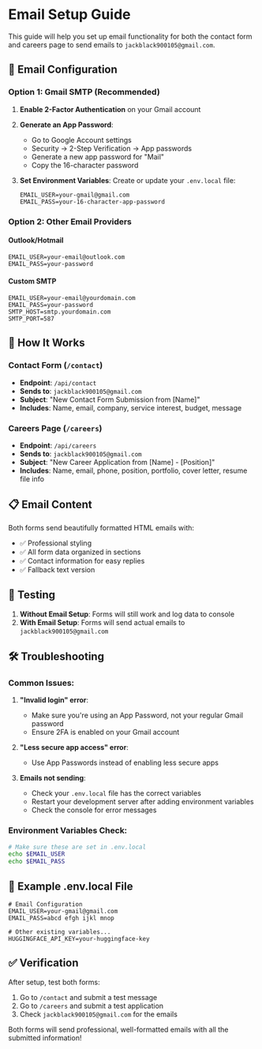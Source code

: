 # Email Setup Guide

This guide will help you set up email functionality for both the contact form and careers page to send emails to `jackblack900105@gmail.com`.

## 📧 Email Configuration

### Option 1: Gmail SMTP (Recommended)

1. **Enable 2-Factor Authentication** on your Gmail account
2. **Generate an App Password**:
   - Go to Google Account settings
   - Security → 2-Step Verification → App passwords
   - Generate a new app password for "Mail"
   - Copy the 16-character password

3. **Set Environment Variables**:
   Create or update your `.env.local` file:
   ```env
   EMAIL_USER=your-gmail@gmail.com
   EMAIL_PASS=your-16-character-app-password
   ```

### Option 2: Other Email Providers

#### Outlook/Hotmail
```env
EMAIL_USER=your-email@outlook.com
EMAIL_PASS=your-password
```

#### Custom SMTP
```env
EMAIL_USER=your-email@yourdomain.com
EMAIL_PASS=your-password
SMTP_HOST=smtp.yourdomain.com
SMTP_PORT=587
```

## 🚀 How It Works

### Contact Form (`/contact`)
- **Endpoint**: `/api/contact`
- **Sends to**: `jackblack900105@gmail.com`
- **Subject**: "New Contact Form Submission from [Name]"
- **Includes**: Name, email, company, service interest, budget, message

### Careers Page (`/careers`)
- **Endpoint**: `/api/careers`
- **Sends to**: `jackblack900105@gmail.com`
- **Subject**: "New Career Application from [Name] - [Position]"
- **Includes**: Name, email, phone, position, portfolio, cover letter, resume file info

## 📋 Email Content

Both forms send beautifully formatted HTML emails with:
- ✅ Professional styling
- ✅ All form data organized in sections
- ✅ Contact information for easy replies
- ✅ Fallback text version

## 🔧 Testing

1. **Without Email Setup**: Forms will still work and log data to console
2. **With Email Setup**: Forms will send actual emails to `jackblack900105@gmail.com`

## 🛠️ Troubleshooting

### Common Issues:

1. **"Invalid login" error**:
   - Make sure you're using an App Password, not your regular Gmail password
   - Ensure 2FA is enabled on your Gmail account

2. **"Less secure app access" error**:
   - Use App Passwords instead of enabling less secure apps

3. **Emails not sending**:
   - Check your `.env.local` file has the correct variables
   - Restart your development server after adding environment variables
   - Check the console for error messages

### Environment Variables Check:
```bash
# Make sure these are set in .env.local
echo $EMAIL_USER
echo $EMAIL_PASS
```

## 📝 Example .env.local File

```env
# Email Configuration
EMAIL_USER=your-gmail@gmail.com
EMAIL_PASS=abcd efgh ijkl mnop

# Other existing variables...
HUGGINGFACE_API_KEY=your-huggingface-key
```

## ✅ Verification

After setup, test both forms:
1. Go to `/contact` and submit a test message
2. Go to `/careers` and submit a test application
3. Check `jackblack900105@gmail.com` for the emails

Both forms will send professional, well-formatted emails with all the submitted information!
